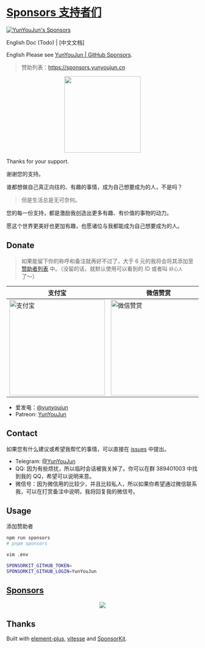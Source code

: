 # [Sponsors 支持者们](https://sponsors.yunyoujun.cn/)

[![YunYouJun's Sponsors](https://github.com/YunYouJun/sponsors/workflows/Sponsors/badge.svg)](https://sponsors.yunyoujun.cn)

English Doc (Todo) | [中文文档]

English Please see [YunYouJun | GitHub Sponsors](https://github.com/sponsors/YunYouJun).

> 赞助列表：<https://sponsors.yunyoujun.cn>

<p align="center">
  <img src='https://cdn.jsdelivr.net/gh/YunYouJun/yun/images/meme/yun-good-alpha-compressed.png' width="200"/>
</p>

Thanks for your support.

谢谢您的支持。

谁都想做自己真正向往的、有趣的事情，成为自己想要成为的人，不是吗？

> 但是生活总是无可奈何。

您的每一份支持，都是激励我创造出更多有趣、有价值的事物的动力。

愿这个世界更美好也更加有趣，也愿诸位与我都能成为自己想要成为的人。

## Donate

> 如果能留下你的称呼和备注就再好不过了，大于 6 元的我将会将其添加至 [赞助者列表](https://sponsors.yunyoujun.cn/) 中。（没留的话，就默认使用可以看到的 ID 或者叫 `好心人` 了～）

| 支付宝                                                                                                      | 微信赞赏                                                                                                         | QQ 支付                                                                                                     |
| ----------------------------------------------------------------------------------------------------------- | ---------------------------------------------------------------------------------------------------------------- | ----------------------------------------------------------------------------------------------------------- |
| <img width="250" src="https://cdn.jsdelivr.net/gh/YunYouJun/cdn/img/donate/alipay-qrcode.jpg" alt="支付宝"> | <img width="250" src="https://cdn.jsdelivr.net/gh/YunYouJun/cdn/img/donate/wechat-reward-code.jpg" alt="微信赞赏"> | <img width="250" src="https://cdn.jsdelivr.net/gh/YunYouJun/cdn/img/donate/qqpay-qrcode.png" alt="QQ 支付"> |

- 爱发电：[@yunyoujun](https://afdian.net/@yunyoujun)
- Patreon: [YunYouJun](https://www.patreon.com/yunyoujun)

## Contact

如果您有什么建议或希望我帮忙的事情，可以直接在 [issues](https://github.com/YunYouJun/sponsors/issues) 中提出。

- Telegram: [@YunYouJun](https://t.me/YunYouJun)
- QQ: 因为有些烦扰，所以临时会话被我关掉了。你可以在群 389401003 中找到我的 QQ，希望可以说明来意。
- 微信号：因为微信用的比较少，并且比较私人，所以如果你希望通过微信联系我，可以在打赏备注中说明，我将回复我的微信号。

## Usage

添加赞助者

```sh
npm run sponsors
# pnpm sponsors
```

```bash
vim .env
```

```bash
SPONSORKIT_GITHUB_TOKEN=
SPONSORKIT_GITHUB_LOGIN=YunYouJun
```

## [Sponsors](https://sponsors.yunyoujun.cn)

<p align="center">
  <a href="https://cdn.jsdelivr.net/gh/YunYouJun/sponsors/public/sponsors.svg">
    <img src='https://cdn.jsdelivr.net/gh/YunYouJun/sponsors/public/sponsors.svg'/>
  </a>
</p>

## Thanks

Built with [element-plus](https://github.com/element-plus/element-plus), [vitesse](https://github.com/antfu/vitesse) and [SponsorKit](https://github.com/antfu/sponsorkit).
